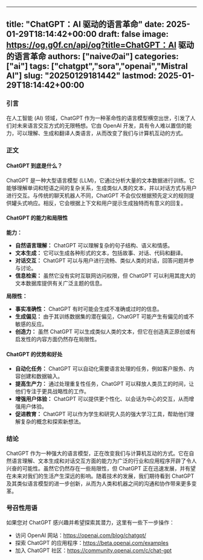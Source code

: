
---
title: "ChatGPT：AI 驱动的语言革命"
date: 2025-01-29T18:14:42+00:00
draft: false
image: https://og.g0f.cn/api/og?title=ChatGPT：AI 驱动的语言革命
authors: ["naiveのai"]
categories: ["ai"]
tags: ["chatgpt","sora","openai","Mistral AI"]
slug: "20250129181442"
lastmod: 2025-01-29T18:14:42+00:00
---
### 引言

在人工智能 (AI) 领域，ChatGPT 作为一种革命性的语言模型横空出世，引发了人们对未来语言交互方式的无限畅想。它由 OpenAI 开发，具有令人难以置信的能力，可以理解、生成和翻译人类语言，从而改变了我们与计算机互动的方式。

### 正文

#### ChatGPT 到底是什么？

ChatGPT 是一种大型语言模型 (LLM)，它通过分析大量的文本数据进行训练。它能够理解单词和短语之间的复杂关系，生成类似人类的文本，并以对话方式与用户进行交互。与传统的聊天机器人不同，ChatGPT 不会仅仅根据预先定义的规则提供罐头式响应。相反，它会根据上下文和用户提示生成独特而有意义的回复。

#### ChatGPT 的能力和局限性

**能力：**

* **自然语言理解：** ChatGPT 可以理解复杂的句子结构、语义和情感。
* **文本生成：** 它可以生成各种形式的文本，包括故事、对话、代码和翻译。
* **对话交互：** ChatGPT 可以与用户进行流畅、类似人类的对话，回答问题并参与讨论。
* **信息检索：** 虽然它没有实时互联网访问权限，但 ChatGPT 可以利用其庞大的文本数据库提供有关广泛主题的信息。

**局限性：**

* **事实准确性：** ChatGPT 有时可能会生成不准确或过时的信息。
* **生成偏见：** 由于其训练数据集的潜在偏见，ChatGPT 可能产生有偏见的或不敏感的反应。
* **创造力：** 虽然 ChatGPT 可以生成类似人类的文本，但它在创造真正原创或有启发性的内容方面仍然存在局限性。

#### ChatGPT 的优势和好处

* **自动化任务：** ChatGPT 可以自动化需要语言处理的任务，例如客户服务、内容创建和数据输入。
* **提高生产力：** 通过处理重复性任务，ChatGPT 可以释放人类员工的时间，让他们专注于更具战略性的工作。
* **增强用户体验：** ChatGPT 可以提供更个性化、以会话为中心的交互，从而增强用户体验。
* **促进教育：** ChatGPT 可以作为学生和研究人员的强大学习工具，帮助他们理解复杂的概念和探索新想法。

### 结论

ChatGPT 作为一种强大的语言模型，正在改变我们与计算机互动的方式。它在自然语言理解、文本生成和对话交互方面的能力为广泛的行业和应用程序开辟了令人兴奋的可能性。虽然它仍然存在一些局限性，但 ChatGPT 正在迅速发展，并有望在未来对我们的生活产生深远的影响。随着技术的发展，我们期待看到 ChatGPT 及其类似语言模型的进一步创新，从而为人类和机器之间的沟通和协作带来更多变革。

### 号召性用语

如果您对 ChatGPT 感兴趣并希望探索其潜力，这里有一些下一步操作：

* 访问 OpenAI 网站：https://openai.com/blog/chatgpt/
* 探索 ChatGPT 的应用程序：https://beta.openai.com/examples
* 加入 ChatGPT 社区：https://community.openai.com/c/chat-gpt